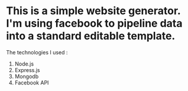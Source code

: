 # This is a simple website generator. I'm using facebook to pipeline data into a standard editable template. 

The technologies I used :
1. Node.js
2. Express.js
3. Mongodb
4. Facebook API